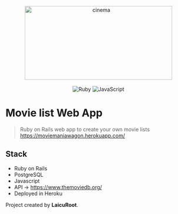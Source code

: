 <div align="center">

<a href="#">
    <img width="400px" height="200px" alt="cinema" src="https://s3.eu-west-2.amazonaws.com/luxurylondon.co.uk-storage-bucket-001/images/articles-body/935/electric-cinema-portobello.jpeg" />
</a>

<br />
<br />

<img alt="Ruby" src="https://img.shields.io/badge/ruby-%23CC342D.svg?&style=for-the-badge&logo=ruby&logoColor=white"/>
<img alt="JavaScript" src="https://img.shields.io/badge/javascript-%23323330.svg?&style=for-the-badge&logo=javascript&logoColor=%23F7DF1E"/>

</div>

# Movie list Web App

> Ruby on Rails web app to create your own movie lists
> https://moviemaniawagon.herokuapp.com/

## Stack

 - Ruby on Rails
 - PostgreSQL
 - Javascript
 - API -> https://www.themoviedb.org/
 - Deployed in Heroku
 
Project created by **LaicuRoot**.
